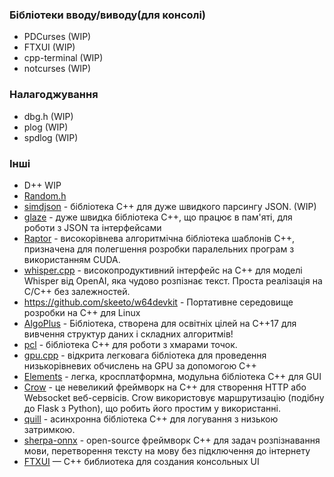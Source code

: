 ### Бібліотеки вводу/виводу(для консолі)
- PDCurses (WIP)
- FTXUI (WIP)
- cpp-terminal (WIP)
- notcurses (WIP)
### Налагоджування
- dbg.h (WIP)
- plog (WIP)
- spdlog (WIP)
### Інші
- D++ WIP
- [Random.h](./files/cpp/Random.h)
- [simdjson](./other_library/simdjson.md) - бібліотека C++ для дуже швидкого парсингу JSON. (WIP)
- [glaze](./other_library/glaze.md) - дуже швидка бібліотека C++, що працює в пам'яті, для роботи з JSON та інтерфейсами
- [Raptor](https://dma-neves.github.io/dma/raptor.html) - високорівнева алгоритмічна бібліотека шаблонів C++, призначена для полегшення розробки паралельних програм з використанням CUDA.
- [whisper.cpp](https://github.com/ggerganov/whisper.cpp) - високопродуктивний інтерфейс на C++ для моделі Whisper від OpenAI, яка чудово розпізнає текст. Проста реалізація на C/C++ без залежностей.
- https://github.com/skeeto/w64devkit - Портативне середовище розробки на C++ для Linux
- [AlgoPlus](https://github.com/CSRT-NTUA/AlgoPlus) - Бібліотека, створена для освітніх цілей на C++17 для вивчення структур даних і складних алгоритмів!
- [pcl](https://github.com/PointCloudLibrary/pcl) - бібліотека C++ для роботи з хмарами точок.
- [gpu.cpp](https://github.com/AnswerDotAI/gpu.cpp) - відкрита легковага бібліотека для проведення низькорівневих обчислень на GPU за допомогою C++
- [Elements](https://github.com/cycfi/elements) - легка, кросплатформна, модульна бібліотека C++ для GUI
- [Crow](https://github.com/CrowCpp/Crow) - це невеликий фреймворк на C++ для створення HTTP або Websocket веб-сервісів. Crow використовує маршрутизацію (подібну до Flask з Python), що робить його простим у використанні.
- [quill](https://github.com/odygrd/quill) - асинхронна бібліотека С++ для логування з низькою затримкою.
- [sherpa-onnx](https://github.com/k2-fsa/sherpa-onnx) - open-source фреймворк C++ для задач розпізнавання мови, перетворення тексту на мову без підключення до інтернету
- [FTXUI](https://github.com/ArthurSonzogni/FTXUI) — C++ библиотека для создания консольных UI